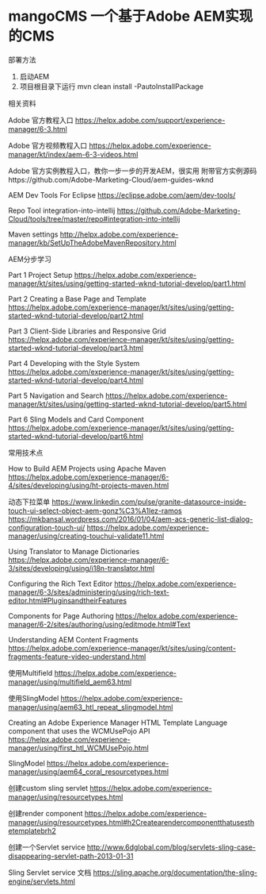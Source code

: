 # mangoCMS 一个基于Adobe AEM实现的CMS

部署方法
1. 启动AEM
2. 项目根目录下运行 mvn clean install -PautoInstallPackage


相关资料

Adobe 官方教程入口
https://helpx.adobe.com/support/experience-manager/6-3.html

Adobe 官方视频教程入口
https://helpx.adobe.com/experience-manager/kt/index/aem-6-3-videos.html

Adobe 官方实例教程入口，教你一步一步的开发AEM，很实用
附带官方实例源码https://github.com/Adobe-Marketing-Cloud/aem-guides-wknd

AEM Dev Tools For Eclipse https://eclipse.adobe.com/aem/dev-tools/

Repo Tool integration-into-intellij https://github.com/Adobe-Marketing-Cloud/tools/tree/master/repo#integration-into-intellij

Maven settings
http://helpx.adobe.com/experience-manager/kb/SetUpTheAdobeMavenRepository.html

AEM分步学习

Part 1 Project Setup
https://helpx.adobe.com/experience-manager/kt/sites/using/getting-started-wknd-tutorial-develop/part1.html

Part 2 Creating a Base Page and Template
https://helpx.adobe.com/experience-manager/kt/sites/using/getting-started-wknd-tutorial-develop/part2.html

Part 3 Client-Side Libraries and Responsive Grid
https://helpx.adobe.com/experience-manager/kt/sites/using/getting-started-wknd-tutorial-develop/part3.html

Part 4 Developing with the Style System
https://helpx.adobe.com/experience-manager/kt/sites/using/getting-started-wknd-tutorial-develop/part4.html

Part 5 Navigation and Search
https://helpx.adobe.com/experience-manager/kt/sites/using/getting-started-wknd-tutorial-develop/part5.html

Part 6 Sling Models and Card Component 
https://helpx.adobe.com/experience-manager/kt/sites/using/getting-started-wknd-tutorial-develop/part6.html

常用技术点

How to Build AEM Projects using Apache Maven
https://helpx.adobe.com/experience-manager/6-4/sites/developing/using/ht-projects-maven.html

动态下拉菜单
https://www.linkedin.com/pulse/granite-datasource-inside-touch-ui-select-object-aem-gonz%C3%A1lez-ramos
https://mkbansal.wordpress.com/2016/01/04/aem-acs-generic-list-dialog-configuration-touch-ui/
https://helpx.adobe.com/experience-manager/using/creating-touchui-validate11.html

Using Translator to Manage Dictionaries
https://helpx.adobe.com/experience-manager/6-3/sites/developing/using/i18n-translator.html

Configuring the Rich Text Editor
https://helpx.adobe.com/experience-manager/6-3/sites/administering/using/rich-text-editor.html#PluginsandtheirFeatures

Components for Page Authoring
https://helpx.adobe.com/experience-manager/6-2/sites/authoring/using/editmode.html#Text

Understanding AEM Content Fragments
https://helpx.adobe.com/experience-manager/kt/sites/using/content-fragments-feature-video-understand.html

使用Multifield
https://helpx.adobe.com/experience-manager/using/multifield_aem63.html

使用SlingModel
https://helpx.adobe.com/experience-manager/using/aem63_htl_repeat_slingmodel.html

Creating an Adobe Experience Manager HTML Template Language component that uses the WCMUsePojo API
https://helpx.adobe.com/experience-manager/using/first_htl_WCMUsePojo.html

SlingModel
https://helpx.adobe.com/experience-manager/using/aem64_coral_resourcetypes.html

创建custom sling servlet
https://helpx.adobe.com/experience-manager/using/resourcetypes.html

创建render component
https://helpx.adobe.com/experience-manager/using/resourcetypes.html#h2Createarendercomponentthatusesthetemplatebrh2

创建一个Servlet service
http://www.6dglobal.com/blog/servlets-sling-case-disappearing-servlet-path-2013-01-31

Sling Servlet service 文档
https://sling.apache.org/documentation/the-sling-engine/servlets.html

